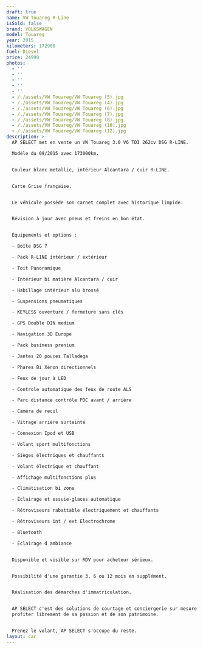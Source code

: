 ```yaml
---
draft: true
name: VW Touareg R-Line
isSold: false
brand: VOLKSWAGEN
model: Touareg
year: 2015
kilometers: 172900
fuel: Diesel
price: 24990
photos:
  - ''
  - ''
  - ''
  - ''
  - ''
  - /./assets/VW Touareg/VW Touareg (5).jpg
  - /./assets/VW Touareg/VW Touareg (4).jpg
  - /./assets/VW Touareg/VW Touareg (6).jpg
  - /./assets/VW Touareg/VW Touareg (7).jpg
  - /./assets/VW Touareg/VW Touareg (8).jpg
  - /./assets/VW Touareg/VW Touareg (10).jpg
  - /./assets/VW Touareg/VW Touareg (12).jpg
description: >-
  AP SELECT met en vente un VW Touareg 3.0 V6 TDI 262cv DSG R-LINE.

  Modèle du 09/2015 avec 173000km.


  Couleur blanc metallic, intérieur Alcantara / cuir R-LINE.


  Carte Grise française.


  Le véhicule possède son carnet complet avec historique limpide.


  Révision à jour avec pneus et freins en bon état.


  Équipements et options :

  - Boîte DSG 7

  - Pack R-LINE intérieur / extérieur

  - Toit Panoramique

  - Intérieur bi matière Alcantara / cuir

  - Habillage intérieur alu brossé

  - Suspensions pneumatiques

  - KEYLESS ouverture / fermeture sans clés

  - GPS Double DIN medium

  - Navigation 3D Europe

  - Pack business prenium

  - Jantes 20 pouces Talladega

  - Phares Bi Xénon directionnels

  - Feux de jour à LED

  - Controle automatique des feux de route ALS

  - Parc distance contrôle PDC avant / arrière

  - Caméra de recul

  - Vitrage arrière surteinté

  - Connexion Ipod et USB

  - Volant sport multifonctions

  - Sièges électriques et chauffants

  - Volant électrique et chauffant

  - Affichage multifonctions plus

  - Climatisation bi zone

  - Éclairage et essuie-glaces automatique

  - Rétroviseurs rabattable électriquement et chauffants

  - Rétroviseurs int / ext Electrochrome

  - Bluetooth

  - Éclairage d ambiance


  Disponible et visible sur RDV pour acheteur sérieux.


  Possibilité d'une garantie 3, 6 ou 12 mois en supplément.


  Réalisation des démarches d'immatriculation.


  AP SELECT c'est des solutions de courtage et conciergerie sur mesure pour
  profiter librement de sa passion et de son patrimoine.


  Prenez le volant, AP SELECT s'occupe du reste.
layout: car
---
```


